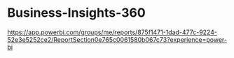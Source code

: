 # Business-Insights-360

https://app.powerbi.com/groups/me/reports/875f1471-1dad-477c-9224-52e3e5252ce2/ReportSection0e765c0061580b067c73?experience=power-bi
